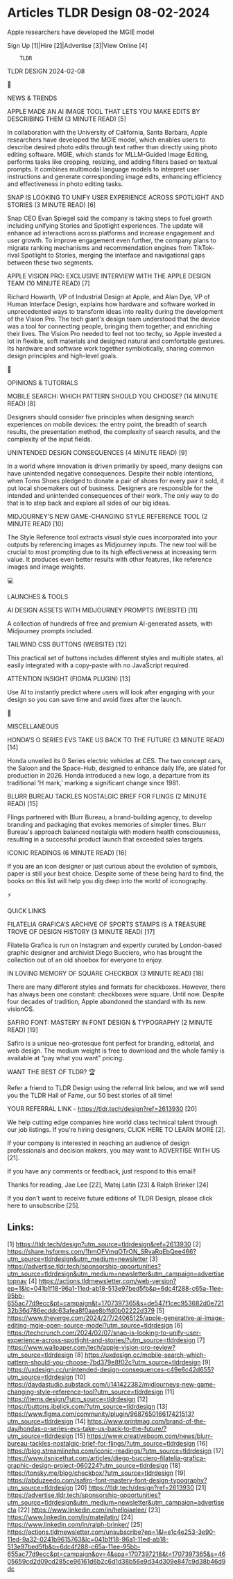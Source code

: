 # Articles TLDR Design 08-02-2024

Apple researchers have developed the MGIE model  

Sign Up [1]|Hire [2]|Advertise [3]|View Online [4] 

		TLDR 

TLDR DESIGN 2024-02-08

📱 

NEWS & TRENDS

 APPLE MADE AN AI IMAGE TOOL THAT LETS YOU MAKE EDITS BY DESCRIBING
THEM (3 MINUTE READ) [5] 

 In collaboration with the University of California, Santa Barbara,
Apple researchers have developed the MGIE model, which enables users
to describe desired photo edits through text rather than directly
using photo editing software. MGIE, which stands for MLLM-Guided Image
Editing, performs tasks like cropping, resizing, and adding filters
based on textual prompts. It combines multimodal language models to
interpret user instructions and generate corresponding image edits,
enhancing efficiency and effectiveness in photo editing tasks. 

 SNAP IS LOOKING TO UNIFY USER EXPERIENCE ACROSS SPOTLIGHT AND STORIES
(3 MINUTE READ) [6] 

 Snap CEO Evan Spiegel said the company is taking steps to fuel growth
including unifying Stories and Spotlight experiences. The update will
enhance ad interactions across platforms and increase engagement and
user growth. To improve engagement even further, the company plans to
migrate ranking mechanisms and recommendation engines from
TikTok-rival Spotlight to Stories, merging the interface and
navigational gaps between these two segments. 

 APPLE VISION PRO: EXCLUSIVE INTERVIEW WITH THE APPLE DESIGN TEAM (10
MINUTE READ) [7] 

 Richard Howarth, VP of Industrial Design at Apple, and Alan Dye, VP
of Human Interface Design, explains how hardware and software worked
in unprecedented ways to transform ideas into reality during the
development of the Vision Pro. The tech giant's design team understood
that the device was a tool for connecting people, bringing them
together, and enriching their lives. The Vision Pro needed to feel not
too techy, so Apple invested a lot in flexible, soft materials and
designed natural and comfortable gestures. Its hardware and software
work together symbiotically, sharing common design principles and
high-level goals. 

🚀 

OPINIONS & TUTORIALS

 MOBILE SEARCH: WHICH PATTERN SHOULD YOU CHOOSE? (14 MINUTE READ) [8] 

 Designers should consider five principles when designing search
experiences on mobile devices: the entry point, the breadth of search
results, the presentation method, the complexity of search results,
and the complexity of the input fields. 

 UNINTENDED DESIGN CONSEQUENCES (4 MINUTE READ) [9] 

 In a world where innovation is driven primarily by speed, many
designs can have unintended negative consequences. Despite their noble
intentions, when Toms Shoes pledged to donate a pair of shoes for
every pair it sold, it put local shoemakers out of business. Designers
are responsible for the intended and unintended consequences of their
work. The only way to do that is to step back and explore all sides of
our big ideas. 

 MIDJOURNEY’S NEW GAME-CHANGING STYLE REFERENCE TOOL (2 MINUTE READ)
[10] 

 The Style Reference tool extracts visual style cues incorporated into
your outputs by referencing images as Midjourney inputs. The new tool
will be crucial to most prompting due to its high effectiveness at
increasing term value. It produces even better results with other
features, like reference images and image weights. 

💻 

LAUNCHES & TOOLS

 AI DESIGN ASSETS WITH MIDJOURNEY PROMPTS (WEBSITE) [11] 

 A collection of hundreds of free and premium AI-generated assets,
with Midjourney prompts included. 

 TAILWIND CSS BUTTONS (WEBSITE) [12] 

 This practical set of buttons includes different styles and multiple
states, all easily integrated with a copy-paste with no JavaScript
required. 

 ATTENTION INSIGHT (FIGMA PLUGIN) [13] 

 Use AI to instantly predict where users will look after engaging with
your design so you can save time and avoid fixes after the launch. 

🎁 

MISCELLANEOUS

 HONDA’S O SERIES EVS TAKE US BACK TO THE FUTURE (3 MINUTE READ)
[14] 

 Honda unveiled its 0 Series electric vehicles at CES. The two concept
cars, the Saloon and the Space-Hub, designed to enhance daily life,
are slated for production in 2026. Honda introduced a new logo, a
departure from its traditional 'H mark,' marking a significant change
since 1981. 

 BLURR BUREAU TACKLES NOSTALGIC BRIEF FOR FLINGS (2 MINUTE READ) [15] 

 Flings partnered with Blurr Bureau, a brand-building agency, to
develop branding and packaging that evokes memories of simpler times.
Blurr Bureau's approach balanced nostalgia with modern health
consciousness, resulting in a successful product launch that exceeded
sales targets. 

 ICONIC READINGS (6 MINUTE READ) [16] 

 If you are an icon designer or just curious about the evolution of
symbols, paper is still your best choice. Despite some of these being
hard to find, the books on this list will help you dig deep into the
world of iconography. 

⚡ 

QUICK LINKS

 FILATELIA GRAFICA’S ARCHIVE OF SPORTS STAMPS IS A TREASURE TROVE OF
DESIGN HISTORY (3 MINUTE READ) [17] 

 Filatelia Grafica is run on Instagram and expertly curated by
London-based graphic designer and archivist Diego Bucciero, who has
brought the collection out of an old shoebox for everyone to enjoy. 

 IN LOVING MEMORY OF SQUARE CHECKBOX (3 MINUTE READ) [18] 

 There are many different styles and formats for checkboxes. However,
there has always been one constant: checkboxes were square. Until now.
Despite four decades of tradition, Apple abandoned the standard with
its new visionOS. 

 SAFIRO FONT: MASTERY IN FONT DESIGN & TYPOGRAPHY (2 MINUTE READ) [19]


 Safiro is a unique neo-grotesque font perfect for branding,
editorial, and web design. The medium weight is free to download and
the whole family is available at “pay what you want” pricing. 

WANT THE BEST OF TLDR? 🏆

Refer a friend to TLDR Design using the referral link below, and we
will send you the TLDR Hall of Fame, our 50 best stories of all time!

YOUR REFERRAL LINK - https://tldr.tech/design?ref=2613930 [20]

 We help cutting edge companies hire world class technical talent
through our job listings. If you're hiring designers, CLICK HERE TO
LEARN MORE [2]. 

If your company is interested in reaching an audience of design
professionals and decision makers, you may want to ADVERTISE WITH US
[21]. 

If you have any comments or feedback, just respond to this email! 

Thanks for reading, 
Jae Lee [22], Matej Latin [23] & Ralph Brinker [24] 

If you don't want to receive future editions of TLDR Design,
please click here to unsubscribe [25]. 

 

Links:
------
[1] https://tldr.tech/design?utm_source=tldrdesign&ref=2613930
[2] https://share.hsforms.com/1hmOFVmqOTrON_SRvaRqEbQee466?utm_source=tldrdesign&utm_medium=newsletter
[3] https://advertise.tldr.tech/sponsorship-opportunities?utm_source=tldrdesign&utm_medium=newsletter&utm_campaign=advertisetopnav
[4] https://actions.tldrnewsletter.com/web-version?ep=1&lc=041b1f18-96a1-11ed-ab18-513e97bed5fb&p=6dc4f288-c65a-11ee-95bb-655ac77d9ecc&pt=campaign&t=1707397365&s=de547f1cec953682d0e72132b36d786ecddc63afea8f0aae8bffd0b02222d379
[5] https://www.theverge.com/2024/2/7/24065125/apple-generative-ai-image-editing-mgie-open-source-model?utm_source=tldrdesign
[6] https://techcrunch.com/2024/02/07/snap-is-looking-to-unify-user-experience-across-spotlight-and-stories/?utm_source=tldrdesign
[7] https://www.wallpaper.com/tech/apple-vision-pro-review?utm_source=tldrdesign
[8] https://uxdesign.cc/mobile-search-which-pattern-should-you-choose-7bd379e8f02c?utm_source=tldrdesign
[9] https://uxdesign.cc/unintended-design-consequences-c49e6c42d655?utm_source=tldrdesign
[10] https://daydastudio.substack.com/i/141422382/midjourneys-new-game-changing-style-reference-tool?utm_source=tldrdesign
[11] https://items.design/?utm_source=tldrdesign
[12] https://buttons.ibelick.com/?utm_source=tldrdesign
[13] https://www.figma.com/community/plugin/968765016617421513?utm_source=tldrdesign
[14] https://www.printmag.com/brand-of-the-day/hondas-o-series-evs-take-us-back-to-the-future/?utm_source=tldrdesign
[15] https://www.creativeboom.com/news/blurr-bureau-tackles-nostalgic-brief-for-flings/?utm_source=tldrdesign
[16] https://blog.streamlinehq.com/iconic-readings/?utm_source=tldrdesign
[17] https://www.itsnicethat.com/articles/diego-bucciero-filatelia-grafica-graphic-design-project-060224?utm_source=tldrdesign
[18] https://tonsky.me/blog/checkbox/?utm_source=tldrdesign
[19] https://abduzeedo.com/safiro-font-mastery-font-design-typography?utm_source=tldrdesign
[20] https://tldr.tech/design?ref=2613930
[21] https://advertise.tldr.tech/sponsorship-opportunities?utm_source=tldrdesign&utm_medium=newsletter&utm_campaign=advertisecta
[22] https://www.linkedin.com/in/hellojaelee/
[23] https://www.linkedin.com/in/matejlatin/
[24] https://www.linkedin.com/in/ralph-brinker/
[25] https://actions.tldrnewsletter.com/unsubscribe?ep=1&l=e1c4e253-3e90-11ed-9a32-0241b9615763&lc=041b1f18-96a1-11ed-ab18-513e97bed5fb&p=6dc4f288-c65a-11ee-95bb-655ac77d9ecc&pt=campaign&pv=4&spa=1707397218&t=1707397365&s=4605659cd2d09cd285ce96161d6b2c6d1d38b56e9d34d309e847c9d38b46d9dc
